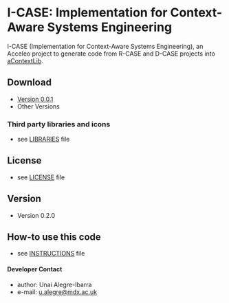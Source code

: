I-CASE: Implementation for Context-Aware Systems Engineering
======
I-CASE (Implementation for Context-Aware Systems Engineering), an Acceleo project to generate code from R-CASE and D-CASE projects into [aContextLib](https://github.com/deankramer/aContextLib). 
 
## Download
* [Version 0.0.1](https://github.com/ualegre/icase)
* Other Versions

### Third party libraries and icons
* see [LIBRARIES](https://github.com/ualegre/icase/blob/master/LIBRARIES.md) file

## License 
* see [LICENSE](https://github.com/ualegre/icase/blob/master/LICENSE.md) file

## Version 
* Version 0.2.0

## How-to use this code
* see [INSTRUCTIONS](https://github.com/ualegre/icase/blob/master/INSTRUCTIONS.md) file

#### Developer Contact
* author: Unai Alegre-Ibarra
* e-mail: u.alegre@mdx.ac.uk
